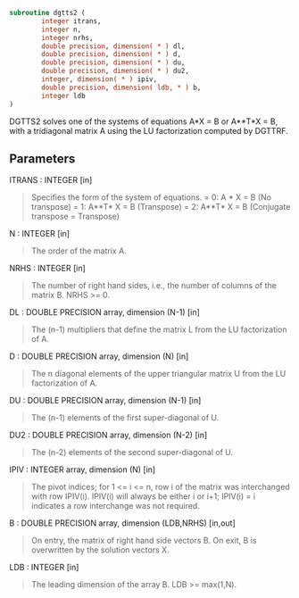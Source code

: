 ```fortran
subroutine dgtts2 (
        integer itrans,
        integer n,
        integer nrhs,
        double precision, dimension( * ) dl,
        double precision, dimension( * ) d,
        double precision, dimension( * ) du,
        double precision, dimension( * ) du2,
        integer, dimension( * ) ipiv,
        double precision, dimension( ldb, * ) b,
        integer ldb
)
```

DGTTS2 solves one of the systems of equations
A\*X = B  or  A\*\*T\*X = B,
with a tridiagonal matrix A using the LU factorization computed
by DGTTRF.

## Parameters
ITRANS : INTEGER [in]
> Specifies the form of the system of equations.
> = 0:  A \* X = B  (No transpose)
> = 1:  A\*\*T\* X = B  (Transpose)
> = 2:  A\*\*T\* X = B  (Conjugate transpose = Transpose)

N : INTEGER [in]
> The order of the matrix A.

NRHS : INTEGER [in]
> The number of right hand sides, i.e., the number of columns
> of the matrix B.  NRHS >= 0.

DL : DOUBLE PRECISION array, dimension (N-1) [in]
> The (n-1) multipliers that define the matrix L from the
> LU factorization of A.

D : DOUBLE PRECISION array, dimension (N) [in]
> The n diagonal elements of the upper triangular matrix U from
> the LU factorization of A.

DU : DOUBLE PRECISION array, dimension (N-1) [in]
> The (n-1) elements of the first super-diagonal of U.

DU2 : DOUBLE PRECISION array, dimension (N-2) [in]
> The (n-2) elements of the second super-diagonal of U.

IPIV : INTEGER array, dimension (N) [in]
> The pivot indices; for 1 <= i <= n, row i of the matrix was
> interchanged with row IPIV(i).  IPIV(i) will always be either
> i or i+1; IPIV(i) = i indicates a row interchange was not
> required.

B : DOUBLE PRECISION array, dimension (LDB,NRHS) [in,out]
> On entry, the matrix of right hand side vectors B.
> On exit, B is overwritten by the solution vectors X.

LDB : INTEGER [in]
> The leading dimension of the array B.  LDB >= max(1,N).

